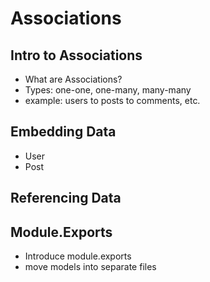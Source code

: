 # Associations

## Intro to Associations
* What are Associations?
* Types: one-one, one-many, many-many
* example: users to posts to comments, etc.

## Embedding Data
* User
* Post

## Referencing Data

## Module.Exports
* Introduce module.exports
* move models into separate files